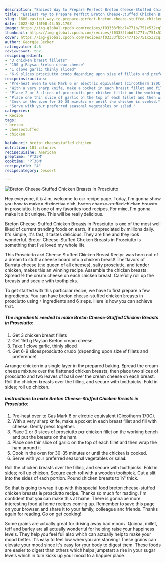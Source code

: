 ```yaml
---
description: "Easiest Way to Prepare Perfect Breton Cheese-Stuffed Chicken Breasts in Prosciutto"
title: "Easiest Way to Prepare Perfect Breton Cheese-Stuffed Chicken Breasts in Prosciutto"
slug: 1680-easiest-way-to-prepare-perfect-breton-cheese-stuffed-chicken-breasts-in-prosciutto
date: 2022-02-15T00:43:55.170Z
image: https://img-global.cpcdn.com/recipes/f03333fbbd74771b/751x532cq70/breton-cheese-stuffed-chicken-breasts-in-prosciutto-recipe-main-photo.jpg
thumbnail: https://img-global.cpcdn.com/recipes/f03333fbbd74771b/751x532cq70/breton-cheese-stuffed-chicken-breasts-in-prosciutto-recipe-main-photo.jpg
cover: https://img-global.cpcdn.com/recipes/f03333fbbd74771b/751x532cq70/breton-cheese-stuffed-chicken-breasts-in-prosciutto-recipe-main-photo.jpg
author: Georgie Becker
ratingvalue: 4.6
reviewcount: 2025
recipeingredient:
- "3 chicken breast fillets"
- "150 g Paysan Breton cream cheese"
- "1 clove garlic thinly sliced"
- "6-9 slices prosciutto crudo depending upon size of fillets and preference"
recipeinstructions:
- "Pre-heat oven to Gas Mark 6 or electric equivalent (Circotherm 170C)."
- "With a very sharp knife, make a pocket in each breast fillet and fill with cheese. Gently press together."
- "Place 2 or 3 slices of prosciutto per chicken fillet on the working bench and put the breasts on the ham."
- "Place one thin slice of garlic on the top of each fillet and then wrap the ham around it."
- "Cook in the oven for 30-35 minutes or until the chicken is cooked."
- "Serve with your preferred seasonal vegetables or salad."
categories:
- Recipe
tags:
- breton
- cheesestuffed
- chicken

katakunci: breton cheesestuffed chicken 
nutrition: 181 calories
recipecuisine: American
preptime: "PT25M"
cooktime: "PT36M"
recipeyield: "4"
recipecategory: Dessert

---
```



![Breton Cheese-Stuffed Chicken Breasts in Prosciutto](https://img-global.cpcdn.com/recipes/f03333fbbd74771b/751x532cq70/breton-cheese-stuffed-chicken-breasts-in-prosciutto-recipe-main-photo.jpg)

Hey everyone, it is Jim, welcome to our recipe page. Today, I'm gonna show you how to make a distinctive dish, breton cheese-stuffed chicken breasts in prosciutto. It is one of my favorites food recipes. For mine, I'm gonna make it a bit unique. This will be really delicious.

Breton Cheese-Stuffed Chicken Breasts in Prosciutto is one of the most well liked of current trending foods on earth. It's appreciated by millions daily. It's simple, it's fast, it tastes delicious. They are fine and they look wonderful. Breton Cheese-Stuffed Chicken Breasts in Prosciutto is something that I've loved my whole life.

This Prosciutto and Cheese Stuffed Chicken Breast Recipe was born out of a dream to stuff a cheese board into a chicken breast! The flavors of Burrata cheese (the queen of all cheeses), salty prosciutto, and tender chicken, makes this an winning recipe. Assemble the chicken breasts: Spread ½ the cream cheese on each chicken breast. Carefully roll up the breasts and secure with toothpicks.


To get started with this particular recipe, we have to first prepare a few ingredients. You can have breton cheese-stuffed chicken breasts in prosciutto using 4 ingredients and 6 steps. Here is how you can achieve that.

<!--inarticleads1-->

##### The ingredients needed to make Breton Cheese-Stuffed Chicken Breasts in Prosciutto:

1. Get 3 chicken breast fillets
1. Get 150 g Paysan Breton cream cheese
1. Take 1 clove garlic, thinly sliced
1. Get 6-9 slices prosciutto crudo (depending upon size of fillets and preference)


Arrange chicken in a single layer in the prepared baking. Spread the cream cheese mixture over the flattened chicken breasts, then place two slices of prosciutto and two leaves of basil over the cream cheese on each breast. Roll the chicken breasts over the filling, and secure with toothpicks. Fold in sides; roll up chicken. 

<!--inarticleads2-->

##### Instructions to make Breton Cheese-Stuffed Chicken Breasts in Prosciutto:

1. Pre-heat oven to Gas Mark 6 or electric equivalent (Circotherm 170C).
1. With a very sharp knife, make a pocket in each breast fillet and fill with cheese. Gently press together.
1. Place 2 or 3 slices of prosciutto per chicken fillet on the working bench and put the breasts on the ham.
1. Place one thin slice of garlic on the top of each fillet and then wrap the ham around it.
1. Cook in the oven for 30-35 minutes or until the chicken is cooked.
1. Serve with your preferred seasonal vegetables or salad.


Roll the chicken breasts over the filling, and secure with toothpicks. Fold in sides; roll up chicken. Secure each roll with a wooden toothpick. Cut a slit into the sides of each portion. Pound chicken breasts to ⅓&#34; thick. 

So that is going to wrap it up with this special food breton cheese-stuffed chicken breasts in prosciutto recipe. Thanks so much for reading. I'm confident that you can make this at home. There is gonna be more interesting food at home recipes coming up. Remember to save this page on your browser, and share it to your family, colleague and friends. Thanks again for reading. Go on get cooking!

Some grains are actually great for driving away bad moods. Quinoa, millet, teff and barley are all actually wonderful for helping raise your happiness levels. They help you feel full also which can actually help to make your mood better. It's easy to feel low when you are starving! These grains can elevate your mood since it's easy for your body to digest them. These foods are easier to digest than others which helps jumpstart a rise in your sugar levels which in turn kicks up your mood to a happier place.
